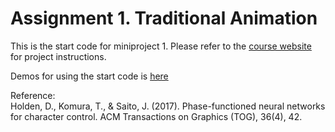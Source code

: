 # Assignment 1. Traditional Animation

This is the start code for miniproject 1. Please refer to the [course website](http://graphics.cs.cmu.edu/nsp/course/15464-s19/www/assignments/miniProject1.htm) for project instructions.

Demos for using the start code is [here](https://github.com/yangyanzhe/assignment1/blob/master/demo.ipynb)

Reference: <br/>
Holden, D., Komura, T., & Saito, J. (2017). Phase-functioned neural networks for character control. ACM Transactions on Graphics (TOG), 36(4), 42.